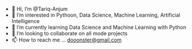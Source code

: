 - 👋 Hi, I’m @Tariq-Anjum
- 👀 I’m interested in Pythoon, Data Science, Machine Learning, Artificial Intelligence
- 🌱 I’m currently learning Data Science and Machine Learning with Python
- 💞️ I’m looking to collaborate on all mode projects
- 📫 How to reach me ... dooonster@gmail.com

<!---
Tariq-Anjum/Tariq-Anjum is a ✨ special ✨ repository because its `README.md` (this file) appears on your GitHub profile.
You can click the Preview link to take a look at your changes.
--->
